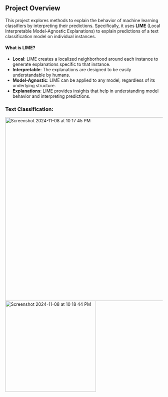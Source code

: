 ## Project Overview

This project explores methods to explain the behavior of machine learning classifiers by interpreting their predictions. Specifically, it uses **LIME** (Local Interpretable Model-Agnostic Explanations) to explain predictions of a text classification model on individual instances.

#### What is LIME?
- **Local**: LIME creates a localized neighborhood around each instance to generate explanations specific to that instance.
- **Interpretable**: The explanations are designed to be easily understandable by humans.
- **Model-Agnostic**: LIME can be applied to any model, regardless of its underlying structure.
- **Explanations**: LIME provides insights that help in understanding model behavior and interpreting predictions.

### Text Classification:

<img width="586" alt="Screenshot 2024-11-08 at 10 17 45 PM" src="https://github.com/user-attachments/assets/fcbf3b5b-89da-4ddc-b678-8a59a7185e94">


<img width="290" alt="Screenshot 2024-11-08 at 10 18 44 PM" src="https://github.com/user-attachments/assets/40f093e3-3175-472a-8e50-2bc400837ac1">
